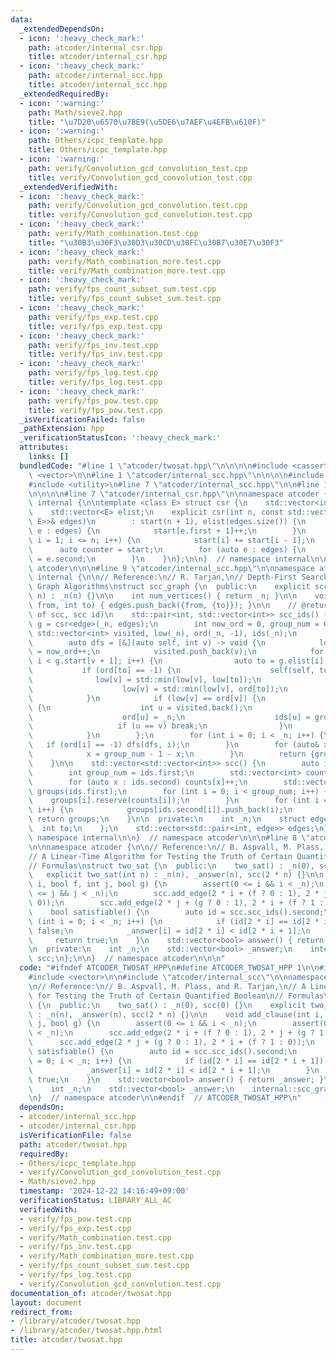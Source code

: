 ```yaml
---
data:
  _extendedDependsOn:
  - icon: ':heavy_check_mark:'
    path: atcoder/internal_csr.hpp
    title: atcoder/internal_csr.hpp
  - icon: ':heavy_check_mark:'
    path: atcoder/internal_scc.hpp
    title: atcoder/internal_scc.hpp
  _extendedRequiredBy:
  - icon: ':warning:'
    path: Math/sieve2.hpp
    title: "\u7D20\u6570\u7BE9(\u5DE6\u7AEF\u4EFB\u610F)"
  - icon: ':warning:'
    path: Others/icpc_template.hpp
    title: Others/icpc_template.hpp
  - icon: ':warning:'
    path: verify/Convolution_gcd_convolution_test.cpp
    title: verify/Convolution_gcd_convolution_test.cpp
  _extendedVerifiedWith:
  - icon: ':heavy_check_mark:'
    path: verify/Convolution_gcd_convolution.test.cpp
    title: verify/Convolution_gcd_convolution.test.cpp
  - icon: ':heavy_check_mark:'
    path: verify/Math_combination.test.cpp
    title: "\u30B3\u30F3\u30D3\u30CD\u30FC\u30B7\u30E7\u30F3"
  - icon: ':heavy_check_mark:'
    path: verify/Math_combination_more.test.cpp
    title: verify/Math_combination_more.test.cpp
  - icon: ':heavy_check_mark:'
    path: verify/fps_count_subset_sum.test.cpp
    title: verify/fps_count_subset_sum.test.cpp
  - icon: ':heavy_check_mark:'
    path: verify/fps_exp.test.cpp
    title: verify/fps_exp.test.cpp
  - icon: ':heavy_check_mark:'
    path: verify/fps_inv.test.cpp
    title: verify/fps_inv.test.cpp
  - icon: ':heavy_check_mark:'
    path: verify/fps_log.test.cpp
    title: verify/fps_log.test.cpp
  - icon: ':heavy_check_mark:'
    path: verify/fps_pow.test.cpp
    title: verify/fps_pow.test.cpp
  _isVerificationFailed: false
  _pathExtension: hpp
  _verificationStatusIcon: ':heavy_check_mark:'
  attributes:
    links: []
  bundledCode: "#line 1 \"atcoder/twosat.hpp\"\n\n\n\n#include <cassert>\n#include\
    \ <vector>\n\n#line 1 \"atcoder/internal_scc.hpp\"\n\n\n\n#include <algorithm>\n\
    #include <utility>\n#line 7 \"atcoder/internal_scc.hpp\"\n\n#line 1 \"atcoder/internal_csr.hpp\"\
    \n\n\n\n#line 7 \"atcoder/internal_csr.hpp\"\n\nnamespace atcoder {\nnamespace\
    \ internal {\n\ntemplate <class E> struct csr {\n    std::vector<int> start;\n\
    \    std::vector<E> elist;\n    explicit csr(int n, const std::vector<std::pair<int,\
    \ E>>& edges)\n        : start(n + 1), elist(edges.size()) {\n        for (auto\
    \ e : edges) {\n            start[e.first + 1]++;\n        }\n        for (int\
    \ i = 1; i <= n; i++) {\n            start[i] += start[i - 1];\n        }\n  \
    \      auto counter = start;\n        for (auto e : edges) {\n            elist[counter[e.first]++]\
    \ = e.second;\n        }\n    }\n};\n\n}  // namespace internal\n\n}  // namespace\
    \ atcoder\n\n\n#line 9 \"atcoder/internal_scc.hpp\"\n\nnamespace atcoder {\nnamespace\
    \ internal {\n\n// Reference:\n// R. Tarjan,\n// Depth-First Search and Linear\
    \ Graph Algorithms\nstruct scc_graph {\n  public:\n    explicit scc_graph(int\
    \ n) : _n(n) {}\n\n    int num_vertices() { return _n; }\n\n    void add_edge(int\
    \ from, int to) { edges.push_back({from, {to}}); }\n\n    // @return pair of (#\
    \ of scc, scc id)\n    std::pair<int, std::vector<int>> scc_ids() {\n        auto\
    \ g = csr<edge>(_n, edges);\n        int now_ord = 0, group_num = 0;\n       \
    \ std::vector<int> visited, low(_n), ord(_n, -1), ids(_n);\n        visited.reserve(_n);\n\
    \        auto dfs = [&](auto self, int v) -> void {\n            low[v] = ord[v]\
    \ = now_ord++;\n            visited.push_back(v);\n            for (int i = g.start[v];\
    \ i < g.start[v + 1]; i++) {\n                auto to = g.elist[i].to;\n     \
    \           if (ord[to] == -1) {\n                    self(self, to);\n      \
    \              low[v] = std::min(low[v], low[to]);\n                } else {\n\
    \                    low[v] = std::min(low[v], ord[to]);\n                }\n\
    \            }\n            if (low[v] == ord[v]) {\n                while (true)\
    \ {\n                    int u = visited.back();\n                    visited.pop_back();\n\
    \                    ord[u] = _n;\n                    ids[u] = group_num;\n \
    \                   if (u == v) break;\n                }\n                group_num++;\n\
    \            }\n        };\n        for (int i = 0; i < _n; i++) {\n         \
    \   if (ord[i] == -1) dfs(dfs, i);\n        }\n        for (auto& x : ids) {\n\
    \            x = group_num - 1 - x;\n        }\n        return {group_num, ids};\n\
    \    }\n\n    std::vector<std::vector<int>> scc() {\n        auto ids = scc_ids();\n\
    \        int group_num = ids.first;\n        std::vector<int> counts(group_num);\n\
    \        for (auto x : ids.second) counts[x]++;\n        std::vector<std::vector<int>>\
    \ groups(ids.first);\n        for (int i = 0; i < group_num; i++) {\n        \
    \    groups[i].reserve(counts[i]);\n        }\n        for (int i = 0; i < _n;\
    \ i++) {\n            groups[ids.second[i]].push_back(i);\n        }\n       \
    \ return groups;\n    }\n\n  private:\n    int _n;\n    struct edge {\n      \
    \  int to;\n    };\n    std::vector<std::pair<int, edge>> edges;\n};\n\n}  //\
    \ namespace internal\n\n}  // namespace atcoder\n\n\n#line 8 \"atcoder/twosat.hpp\"\
    \n\nnamespace atcoder {\n\n// Reference:\n// B. Aspvall, M. Plass, and R. Tarjan,\n\
    // A Linear-Time Algorithm for Testing the Truth of Certain Quantified Boolean\n\
    // Formulas\nstruct two_sat {\n  public:\n    two_sat() : _n(0), scc(0) {}\n \
    \   explicit two_sat(int n) : _n(n), _answer(n), scc(2 * n) {}\n\n    void add_clause(int\
    \ i, bool f, int j, bool g) {\n        assert(0 <= i && i < _n);\n        assert(0\
    \ <= j && j < _n);\n        scc.add_edge(2 * i + (f ? 0 : 1), 2 * j + (g ? 1 :\
    \ 0));\n        scc.add_edge(2 * j + (g ? 0 : 1), 2 * i + (f ? 1 : 0));\n    }\n\
    \    bool satisfiable() {\n        auto id = scc.scc_ids().second;\n        for\
    \ (int i = 0; i < _n; i++) {\n            if (id[2 * i] == id[2 * i + 1]) return\
    \ false;\n            _answer[i] = id[2 * i] < id[2 * i + 1];\n        }\n   \
    \     return true;\n    }\n    std::vector<bool> answer() { return _answer; }\n\
    \n  private:\n    int _n;\n    std::vector<bool> _answer;\n    internal::scc_graph\
    \ scc;\n};\n\n}  // namespace atcoder\n\n\n"
  code: "#ifndef ATCODER_TWOSAT_HPP\n#define ATCODER_TWOSAT_HPP 1\n\n#include <cassert>\n\
    #include <vector>\n\n#include \"atcoder/internal_scc\"\n\nnamespace atcoder {\n\
    \n// Reference:\n// B. Aspvall, M. Plass, and R. Tarjan,\n// A Linear-Time Algorithm\
    \ for Testing the Truth of Certain Quantified Boolean\n// Formulas\nstruct two_sat\
    \ {\n  public:\n    two_sat() : _n(0), scc(0) {}\n    explicit two_sat(int n)\
    \ : _n(n), _answer(n), scc(2 * n) {}\n\n    void add_clause(int i, bool f, int\
    \ j, bool g) {\n        assert(0 <= i && i < _n);\n        assert(0 <= j && j\
    \ < _n);\n        scc.add_edge(2 * i + (f ? 0 : 1), 2 * j + (g ? 1 : 0));\n  \
    \      scc.add_edge(2 * j + (g ? 0 : 1), 2 * i + (f ? 1 : 0));\n    }\n    bool\
    \ satisfiable() {\n        auto id = scc.scc_ids().second;\n        for (int i\
    \ = 0; i < _n; i++) {\n            if (id[2 * i] == id[2 * i + 1]) return false;\n\
    \            _answer[i] = id[2 * i] < id[2 * i + 1];\n        }\n        return\
    \ true;\n    }\n    std::vector<bool> answer() { return _answer; }\n\n  private:\n\
    \    int _n;\n    std::vector<bool> _answer;\n    internal::scc_graph scc;\n};\n\
    \n}  // namespace atcoder\n\n#endif  // ATCODER_TWOSAT_HPP\n"
  dependsOn:
  - atcoder/internal_scc.hpp
  - atcoder/internal_csr.hpp
  isVerificationFile: false
  path: atcoder/twosat.hpp
  requiredBy:
  - Others/icpc_template.hpp
  - verify/Convolution_gcd_convolution_test.cpp
  - Math/sieve2.hpp
  timestamp: '2024-12-22 14:16:49+09:00'
  verificationStatus: LIBRARY_ALL_AC
  verifiedWith:
  - verify/fps_pow.test.cpp
  - verify/fps_exp.test.cpp
  - verify/Math_combination.test.cpp
  - verify/fps_inv.test.cpp
  - verify/Math_combination_more.test.cpp
  - verify/fps_count_subset_sum.test.cpp
  - verify/fps_log.test.cpp
  - verify/Convolution_gcd_convolution.test.cpp
documentation_of: atcoder/twosat.hpp
layout: document
redirect_from:
- /library/atcoder/twosat.hpp
- /library/atcoder/twosat.hpp.html
title: atcoder/twosat.hpp
---
```

